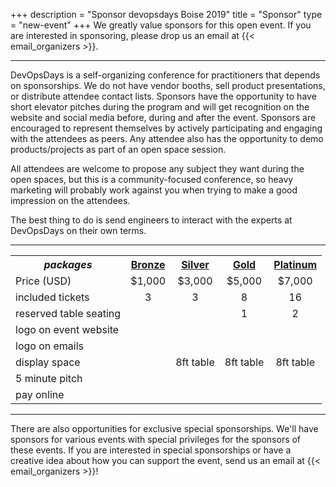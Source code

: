 +++
description = "Sponsor devopsdays Boise 2019"
title = "Sponsor"
type = "new-event"
+++
We greatly value sponsors for this open event.  If you are interested in sponsoring, please drop us an email at {{< email_organizers >}}.

<hr>

<p>DevOpsDays is a self-organizing conference for practitioners that depends on sponsorships. We do not have vendor booths, sell product presentations, or distribute attendee contact lists. Sponsors have the opportunity to have short elevator pitches during the program and will get recognition on the website and social media before, during and after the event. Sponsors are encouraged to represent themselves by actively participating and engaging with the attendees as peers. Any attendee also has the opportunity to demo products/projects as part of an open space session.</p>
<p>All attendees are welcome to propose any subject they want during the open spaces, but this is a community-focused conference, so heavy marketing will probably work against you when trying to make a good impression on the attendees.</p>
<p>The best thing to do is send engineers to interact with the experts at DevOpsDays on their own terms.</p>
<hr/>

<link rel="stylesheet" href="https://maxcdn.bootstrapcdn.com/font-awesome/4.6.1/css/font-awesome.min.css">
<style>
#sponsorship th { text-align: center; }
#sponsorship td { text-align: center; }
#sponsorship td:first-child { text-align: left; }
a.payment:link, a.payment:visited, a.payment:hover, a.payment:active { text-decoration: none !important; }
</style>

<table class="table table-striped" id="sponsorship">
  <tr>
    <th><i>packages</i></th>
    <th><b><u>Bronze</u></b></th>
    <th><b><u>Silver</u></b></th>
    <th><b><u>Gold</u></b></th>
    <th><b><u>Platinum</u></b></th>
  </tr>
  <tr>
    <td>Price (USD)</td>
    <td>$1,000</td>
    <td>$3,000</td>
    <td>$5,000</td>
    <td>$7,000</td>
  </tr>
  <tr>
    <td>included tickets</td>
    <td>3</td>
    <td>3</td>
    <td>8</td>
    <td>16</td>
  </tr>
  <tr>
    <td>reserved table seating</td>
    <td>&nbsp;</td>
    <td>&nbsp;</td>
    <td>1</td>
    <td>2</td>
  </tr>
  <tr>
    <td>logo on event website</td>
    <td><i class="fa fa-lg fa-check" aria-hidden="true"></i></td>
    <td><i class="fa fa-lg fa-check" aria-hidden="true"></i></td>
    <td><i class="fa fa-lg fa-check" aria-hidden="true"></i></td>
    <td><i class="fa fa-lg fa-check" aria-hidden="true"></i></td>
  </tr>
  <tr>
    <td>logo on emails</td>
    <td>&nbsp;</td>
    <td><i class="fa fa-lg fa-check" aria-hidden="true"></i></td>
    <td><i class="fa fa-lg fa-check" aria-hidden="true"></i></td>
    <td><i class="fa fa-lg fa-check" aria-hidden="true"></i></td>
  </tr>
  <tr>
    <td>display space</td>
    <td>&nbsp;</td>
    <td>8ft table</td>
    <td>8ft table</td>
    <td>8ft table</td>
  </tr>
  <tr>
    <td>5 minute pitch</td>
    <td>&nbsp;</td>
    <td>&nbsp;</td>
    <td>&nbsp;</td>
    <td><i class="fa fa-lg fa-check" aria-hidden="true"></i></td>
  </tr>
  <!-- tr>
    <td colspan=5><center>Please see the <a href="/events/2018-boise/prospectus.pdf">prospectus</a> for full sponsorship details</center></td>
  </tr -->
  <tr>
    <td>pay online</td>
    <td><a class="payment" href="https://www.paypal.com/cgi-bin/webscr?cmd=_s-xclick&hosted_button_id=6R6VW7CB22EVN"><i class="fa fa-lg fa-paypal"></i> <i class="fa fa-lg fa-credit-card"></i></a></td>
    <td><a class="payment" href="https://www.paypal.com/cgi-bin/webscr?cmd=_s-xclick&hosted_button_id=HPF2CQF5839TU"><i class="fa fa-lg fa-paypal"></i> <i class="fa fa-lg fa-credit-card"></i></a></td>
    <td><a class="payment" href="https://www.paypal.com/cgi-bin/webscr?cmd=_s-xclick&hosted_button_id=HNMFE4QGD3RCN"><i class="fa fa-lg fa-paypal"></i> <i class="fa fa-lg fa-credit-card"></i></a></td>
    <td><a class="payment" href="https://www.paypal.com/cgi-bin/webscr?cmd=_s-xclick&hosted_button_id=EMQKJYTCHFHNN"><i class="fa fa-lg fa-paypal"></i> <i class="fa fa-lg fa-credit-card"></i></a></td>
  </tr -->
</table>

<hr/>
There are also opportunities for exclusive special sponsorships. We'll have sponsors for various events with special privileges for the sponsors of these events. If you are interested in special sponsorships or have a creative idea about how you can support the event, send us an email at {{< email_organizers >}}!